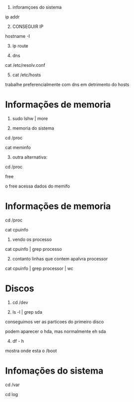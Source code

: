 1. inforamçoes do sistema

ip addr

2. CONSEGUIR IP

hostname -I

3. ip route

4. dns

cat /etc/resolv.conf

5. cat /etc/hosts

trabalhe preferencialmente com dns em detrimento do hosts

# Informações de memoria 


1. sudo lshw | more

2. memoria do sistema

cd /proc

cat meminfo

3. outra alternativa:

cd /proc

free

o free acessa dados do memifo


# Informações de memoria

cd /proc

cat cpuinfo

1. vendo os processo

cat cpuinfo | grep processo

2. contanto linhas que contem apalvra processor 

cat cpuinfo | grep processor | wc

# Discos

1. cd /dev

2. ls -l | grep sda

conseguimos ver as particoes do primeiro disco

podem aparecer o hda, mas normalmente eh sda

4. df - h

mostra onde esta o /boot


# Infomações do sistema

cd /var

cd log









